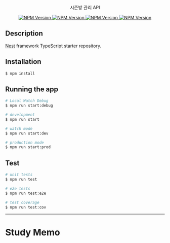 
<p align="center">시즌방 관리 API</p>
  <p align="center">
    <a href="https://www.npmjs.com/~nestjscore" target="_blank">
      <img src="https://img.shields.io/npm/v/@nestjs/core.svg" alt="NPM Version" />
    </a>
    <a href="https://www.npmjs.com/~nestjscore" target="_blank">
      <img src="https://img.shields.io/badge/Nest.Js-^9.0-red" alt="NPM Version" />
    </a>
    <a href="#" target="_blank">
      <img src="https://img.shields.io/badge/Typescript-blue" alt="NPM Version" />
    </a>
    <a href="https://typeorm.io/" target="_blank">
      <img src="https://img.shields.io/badge/TypeOrm-red" alt="NPM Version" />
    </a>
  </p>
</p>

## Description

[Nest](https://github.com/nestjs/nest) framework TypeScript starter repository.

## Installation

```bash
$ npm install
```

## Running the app

```bash
# Local Watch Debug
$ npm run start:debug

# development
$ npm run start

# watch mode
$ npm run start:dev

# production mode
$ npm run start:prod
```

## Test

```bash
# unit tests
$ npm run test

# e2e tests
$ npm run test:e2e

# test coverage
$ npm run test:cov
```
---
# Study Memo

## 